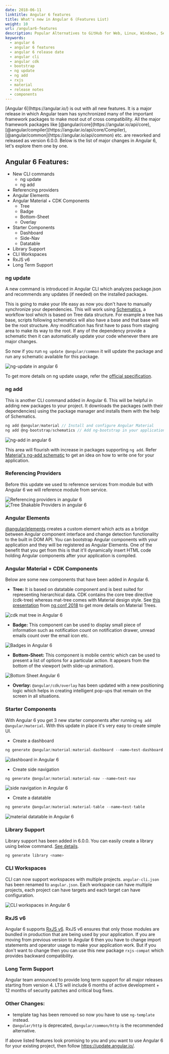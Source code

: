 ```yaml
---
date: 2018-06-11
linktitle: Angular 6 features
title: What's new in Angular 6 (Features List)
weight: 10
url: /angular6-features
description: Popular Alternatives to GitHub for Web, Linux, Windows, Self-Hosted and more.
keywords:
  - angular 6
  - angular 6 features
  - angular 6 release date
  - angular cli
  - angular cdk
  - bootstrap
  - ng update
  - ng add
  - rxjs
  - material
  - release notes
  - components
---
```

<meta property="og:image" content="https://tutswiki.com/images/gitea.png"/>
[Angular 6](https://angular.io/) is out with all new features. It is a major release in which Angular team has synchronized many of the important framework packages to make most out of cross compatibility. All the major framework packages like [@angular/core](https://angular.io/api/core), [@angular/compiler](https://angular.io/api/core/Compiler), [@angular/common](https://angular.io/api/common) etc. are reworked and released as version 6.0.0. Below is the list of major changes in Angular 6, let's explore them one by one.

## Angular 6 Features:
 - New CLI commands
	- ng update
	- ng add
 - Referencing providers
 - Angular Elements
 - Angular Material + CDK Components
    - Tree
	- Badge
	- Bottom-Sheet
	- Overlay
 - Starter Components
    - Dashboard
	- Side-Nav
	- Datatable
 - Library Support
 - CLI Workspaces
 - RxJS v6
 - Long Term Support

### ng update

A new command is introduced in Angular CLI which analyzes package.json and recommends any updates (if needed) on the installed packages.

This is going to make your life easy as now you don't have to manually synchronize your dependencies. This will work using [Schematics](https://blog.angular.io/schematics-an-introduction-dc1dfbc2a2b2), a workflow tool which is based on Tree data structure. For example a tree has base, scripts following schematics will also have a base and that base will be the root structure. Any modification has first have to pass from staging area to make its way to the root. If any of the dependency provide a schematic then it can automatically update your code whenever there are major changes.

So now if you run ```ng update @angular/common``` it will update the package and run any schematic available for this package. 

![ng-update in angular 6](/images/ng-update.png "ng-update")

To get more details on ng update usage, refer the [official specification](https://github.com/angular/angular-cli/blob/master/docs/specifications/update.md).

### ng add

This is another CLI command added in Angular 6. This will be helpful in adding new packages to your project. It downloads the packages (with their dependencies) using the package manager and installs them with the help of Schematics.

```javascript
ng add @angular/material // Install and configure Angular Material
ng add @ng-bootstrap/schematics // Add ng-bootstrap in your application
```

![ng-add in angular 6](/images/ng-add.png "ng-add")

This area will flourish with increase in packages supporting ```ng add```. Refer [Material's ng-add schematic](https://github.com/angular/material2/blob/master/src/lib/schematics/collection.json) to get an idea on how to write one for your application.

### Referencing Providers

Before this update we used to reference services from module but with Angular 6 we will reference module from service.

![Referencing providers in angular 6](/images/referencing-providers.png "Referencing providers")
![Tree Shakable Providers in angular 6](/images/Tree-Shakable-Providers.png "Tree Shakable Providers")

### Angular Elements

[@angular/elements](https://angular.io/guide/elements) creates a custom element which acts as a bridge between Angular component interface and change detection functionality to the built in DOM API. You can bootstrap Angular components with your application and they will be registered as Angular Elements. One of the benefit that you get from this is that it'll dynamically insert HTML code holding Angular components after your application is compiled.

### Angular Material + CDK Components

Below are some new components that have been added in Angular 6.

  - **Tree:** It is based on datatable component and is best suited for representing hierarchical data. CDK contains the core tree directive (cdk-tree) whereas mat-tree comes with Material design style. See [this presentation](https://docs.google.com/presentation/d/1DmWdfr8j25owK2ac5qlt7oeX6HpxQnXEGwmHIjf6EHI/edit#slide=id.g26d86d3325_0_0) from [ng conf 2018](https://www.ng-conf.org/sessions/) to get more details on Material Trees.

![cdk mat tree in Angular 6](/images/cdktree-matree-Angular.png "Nested Tree")

  - **Badge:** This component can be used to display small piece of information such as notification count on notification drawer, unread emails count over the email icon etc.

![Badges in Angular 6](/images/Badges-Angular-6.png "Badges")

  - **Bottom-Sheet:** This component is mobile centric which can be used to present a list of options for a particular action. It appears from the bottom of the viewport (with slide-up animation). 

![Bottom Sheet Angular 6](/images/Bottom-Sheet-Angular-6.png "Bottom-Sheet")

  - **Overlay:** ```@angular/cdk/overlay``` has been updated with a new positioning logic which helps in creating intelligent pop-ups that remain on the screen in all situations.
  
### Starter Components

With Angular 6 you get 3 new starter components after running ```ng add @angular/material```. With this update in place it's very easy to create simple UI.

  - Create a dashboard

```javascript
ng generate @angular/material:material-dashboard --name=test-dashboard
```
![dashboard in Angular 6](/images/dashboard.png "Material Dashboard")

  - Create side navigation

```javascript
ng generate @angular/material:material-nav --name=test-nav
```
![side navigation in Angular 6](/images/side-navigation.png "side navigation")

  - Create a datatable

```javascript
ng generate @angular/material:material-table --name=test-table
```
![material datatable in Angular 6](/images/datatable.png "datatable")

### Library Support

Library support has been added in 6.0.0. You can easily create a library using below command. [See details](https://github.com/angular/angular-cli/wiki/stories-create-library).

```javascript
ng generate library <name>
```

### CLI Workspaces

CLI can now support workspaces with multiple projects. ```angular-cli.json``` has been renamed to ```angular.json```. Each workspace can have multiple projects, each project can have targets and each target can have configuration.

![CLI workspaces in Angular 6](/images/cli-workspaces.png "CLI workspaces")

### RxJS v6

Angular 6 supports [RxJS v6](https://rxjs-dev.firebaseapp.com/). RxJS v6 ensures that only those modules are bundled in production that are being used by your application. If you are moving from previous version to Angular 6 then you have to change import statements and operator usage to make your application work. But if you don't want to change then you can use this new package ```rxjs-compat``` which provides backward compatibility.

### Long Term Support

Angular team announced to provide long term support for all major releases starting from version 4. LTS will include 6 months of active development + 12 months of security patches and critical bug fixes.

### Other Changes:

 - template tag has been removed so now you have to use ```ng-template``` instead.
 - ```@angular/http``` is deprecated, ```@angular/common/http``` is the recommended alternative.

If above listed features look promising to you and you want to use Angular 6 for your existing project, then follow https://update.angular.io/.